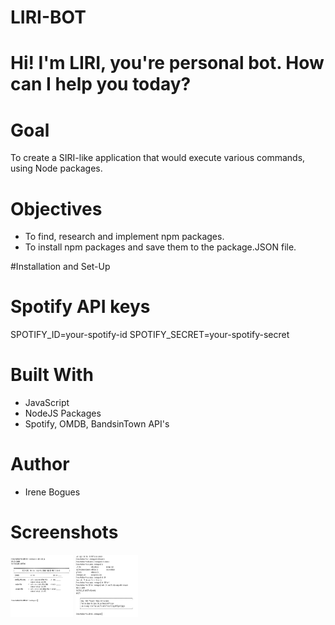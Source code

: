 # LIRI-BOT
# Hi! I'm LIRI, you're personal bot. How can I help you today?

# Goal
To create a SIRI-like application that would execute various commands, using Node packages.

# Objectives
* To find, research and implement npm packages.
* To install npm packages and save them to the package.JSON file.

#Installation and Set-Up
# Spotify API keys
SPOTIFY_ID=your-spotify-id
SPOTIFY_SECRET=your-spotify-secret

# Built With
* JavaScript
* NodeJS Packages
* Spotify, OMDB, BandsinTown API's

# Author
* Irene Bogues

# Screenshots

<img src ="images/screenshot01.png" width="100" height="100">
<img src ="images/screenshot02.png" width="100" height="100">
